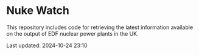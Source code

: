 # Nuke Watch

This repository includes code for retrieving the latest information available on the output of EDF nuclear power plants in the UK.

Last updated: 2024-10-24 23:10